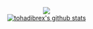 <p align='center'>
   <a href="https://github.com/tohadibrex/">
   <img align="center" src="https://github-readme-stats.vercel.app/api?username=tohadibrex&show_icons=true&theme=synthwave&count_private=true"/>
   </a>
  <br>
   <a href="https://github.com/tohadibrex/">
   <img align="center" src="https://github-readme-stats.vercel.app/api/top-langs/?username=tohadibrex&layout=compact&count_private=true" alt="tohadibrex's github stats" />
   </a>
</p>
